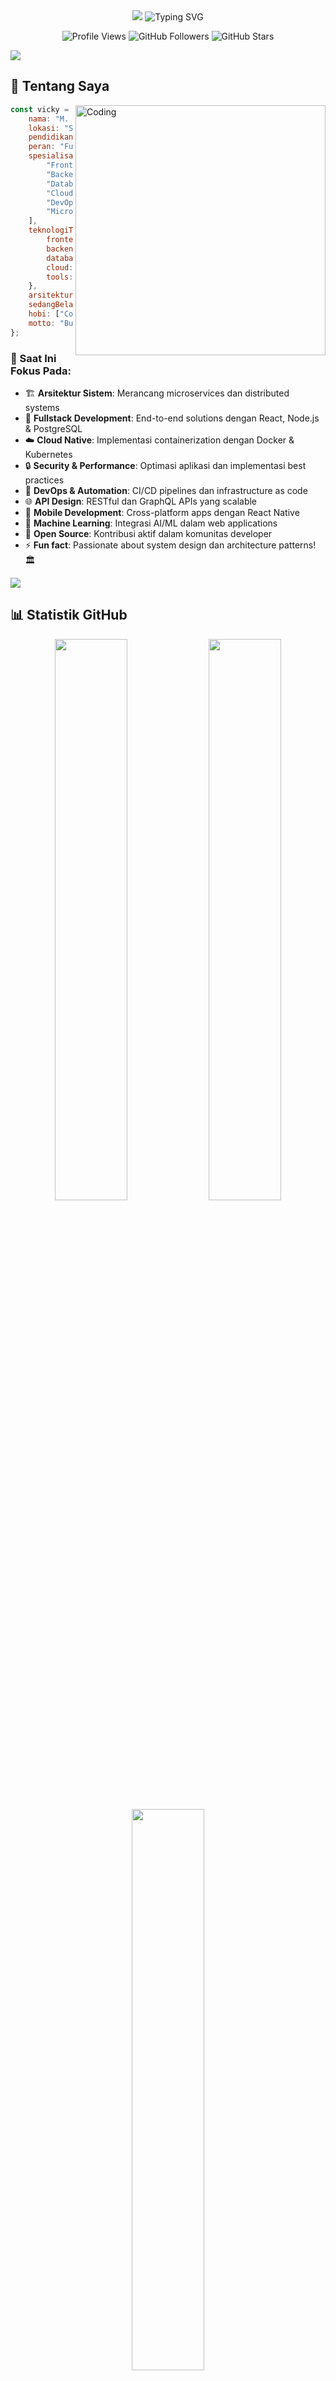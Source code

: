 <div align="center">

<!-- Animated Header -->
<img src="https://capsule-render.vercel.app/api?type=waving&color=gradient&customColorList=6,11,20&height=200&section=header&text=Vicky%20Mosafan&fontSize=45&fontColor=fff&animation=twinkling&fontAlignY=35&desc=Fullstack%20Developer%20%7C%20Software%20Architect%20%7C%20Tech%20Enthusiast&descAlignY=55&descAlign=50"/>

<!-- Updated Typing Animation -->
<img src="https://readme-typing-svg.demolab.com?font=Fira+Code&size=28&duration=2500&pause=800&color=2E86AB&center=true&vCenter=true&width=700&lines=🚀+Fullstack+Developer+Berpengalaman;💻+Frontend+%7C+Backend+%7C+DevOps;🏗️+Membangun+Arsitektur+Scalable;🌐+End-to-End+Web+Solutions;⚡+Performance+%26+Security+Focused;🤝+Mari+Berkolaborasi+Bersama!" alt="Typing SVG" />

<!-- Profile Views & Followers -->
<p>
  <img src="https://komarev.com/ghpvc/?username=vickyymosafan&label=Pengunjung%20Profil&color=0e75b6&style=for-the-badge" alt="Profile Views" />
  <img src="https://img.shields.io/github/followers/vickyymosafan?label=Followers&style=for-the-badge&color=blue" alt="GitHub Followers" />
  <img src="https://img.shields.io/github/stars/vickyymosafan?label=Stars&style=for-the-badge&color=yellow" alt="GitHub Stars" />
</p>

</div>

<!-- Animated Divider -->
<img src="https://user-images.githubusercontent.com/73097560/115834477-dbab4500-a447-11eb-908a-139a6edaec5c.gif">

## 🚀 Tentang Saya

<img align="right" alt="Coding" width="400" src="https://raw.githubusercontent.com/devSouvik/devSouvik/master/gif3.gif">

```javascript
const vicky = {
    nama: "M. Vicky Mosafan",
    lokasi: "Surabaya, Jawa Timur, Indonesia",
    pendidikan: "Universitas Muhammadiyah Jember",
    peran: "Fullstack Developer & Software Architect",
    spesialisasi: [
        "Frontend Development (React, Next.js, Vue)",
        "Backend Development (Node.js, Express, FastAPI)",
        "Database Design (PostgreSQL, MongoDB, Redis)",
        "Cloud Architecture (AWS, GCP, Docker)",
        "DevOps & CI/CD Pipeline",
        "Microservices & API Design"
    ],
    teknologiTerkini: {
        frontend: ["React 18", "Next.js 14", "TypeScript", "Tailwind CSS"],
        backend: ["Node.js", "Express.js", "Prisma", "GraphQL"],
        database: ["PostgreSQL", "MongoDB", "Redis", "Supabase"],
        cloud: ["AWS", "Docker", "Kubernetes", "Vercel"],
        tools: ["Git", "Jest", "Cypress", "Figma"]
    },
    arsitektur: ["Microservices", "Serverless", "JAMstack", "Progressive Web Apps"],
    sedangBelajar: ["Rust", "Go", "Machine Learning", "Web3"],
    hobi: ["Coding", "System Design", "Open Source", "Tech Writing"],
    motto: "Building scalable solutions with clean, maintainable code! �"
};
```

### 🎯 Saat Ini Fokus Pada:
- 🏗️ **Arsitektur Sistem**: Merancang microservices dan distributed systems
- 🚀 **Fullstack Development**: End-to-end solutions dengan React, Node.js & PostgreSQL
- ☁️ **Cloud Native**: Implementasi containerization dengan Docker & Kubernetes
- 🔒 **Security & Performance**: Optimasi aplikasi dan implementasi best practices
- 🤖 **DevOps & Automation**: CI/CD pipelines dan infrastructure as code
- 🌐 **API Design**: RESTful dan GraphQL APIs yang scalable
- 📱 **Mobile Development**: Cross-platform apps dengan React Native
- 🧠 **Machine Learning**: Integrasi AI/ML dalam web applications
- 👥 **Open Source**: Kontribusi aktif dalam komunitas developer
- ⚡ **Fun fact**: Passionate about system design dan architecture patterns! 🏛️

<!-- Animated Divider -->
<img src="https://user-images.githubusercontent.com/73097560/115834477-dbab4500-a447-11eb-908a-139a6edaec5c.gif">

## 📊 Statistik GitHub

<div align="center">

<!-- GitHub Stats Cards -->
<img src="https://github-readme-stats.vercel.app/api?username=vickyymosafan&show_icons=true&theme=tokyonight&hide_border=true&count_private=true&include_all_commits=true" width="48%" />
<img src="https://github-readme-streak-stats.herokuapp.com/?user=vickyymosafan&theme=tokyonight&hide_border=true" width="48%" />

<!-- Most Used Languages -->
<img src="https://github-readme-stats.vercel.app/api/top-langs/?username=vickyymosafan&theme=tokyonight&hide_border=true&layout=compact&langs_count=8" width="48%" />

<!-- GitHub Activity Graph -->
<img src="https://github-readme-activity-graph.vercel.app/graph?username=vickyymosafan&theme=tokyo-night&hide_border=true&area=true" width="96%" />

</div>

<!-- GitHub Trophies -->
<div align="center">
  <img src="https://github-profile-trophy.vercel.app/?username=vickyymosafan&theme=tokyonight&no-frame=true&no-bg=true&margin-w=4&row=1&column=7" />
</div>


<!-- Animated Divider -->
<img src="https://user-images.githubusercontent.com/73097560/115834477-dbab4500-a447-11eb-908a-139a6edaec5c.gif">

## 🛠️ Tech Stack & Keahlian Fullstack

<div align="center">

### 💻 Bahasa Pemrograman
<img src="https://skillicons.dev/icons?i=js,ts,python,go,rust,java,php,html,css" />

### ⚛️ Frontend Technologies
<img src="https://skillicons.dev/icons?i=react,nextjs,vue,nuxtjs,svelte,angular,redux,vite" />

### 🔧 Backend & Server
<img src="https://skillicons.dev/icons?i=nodejs,express,fastapi,django,flask,spring,laravel,graphql" />

### 🗄️ Database & Storage
<img src="https://skillicons.dev/icons?i=postgres,mongodb,mysql,redis,sqlite,prisma,supabase,firebase" />

### ☁️ Cloud & Infrastructure
<img src="https://skillicons.dev/icons?i=aws,gcp,azure,docker,kubernetes,terraform,nginx,cloudflare" />

### 🎨 Design & Styling
<img src="https://skillicons.dev/icons?i=tailwind,bootstrap,sass,materialui,figma,photoshop,illustrator" />

### 🔧 DevOps & Tools
<img src="https://skillicons.dev/icons?i=git,github,gitlab,jenkins,githubactions,jest,cypress,postman" />

### 📱 Mobile & Desktop
<img src="https://skillicons.dev/icons?i=react,flutter,electron,androidstudio,xcode" />

### 🚀 Deployment & Hosting
<img src="https://skillicons.dev/icons?i=vercel,netlify,heroku,digitalocean,railway,render" />

</div>

<!-- Animated Divider -->
<img src="https://user-images.githubusercontent.com/73097560/115834477-dbab4500-a447-11eb-908a-139a6edaec5c.gif">

## 🏗️ Arsitektur & Sistem Design

<div align="center">

### 🎯 Keahlian Arsitektur
```mermaid
graph TB
    A[Frontend Layer] --> B[API Gateway]
    B --> C[Microservices]
    C --> D[Database Layer]
    C --> E[Cache Layer]
    C --> F[Message Queue]

    subgraph "Frontend"
        A1[React/Next.js]
        A2[Vue/Nuxt.js]
        A3[Mobile Apps]
    end

    subgraph "Backend Services"
        C1[Auth Service]
        C2[User Service]
        C3[Payment Service]
        C4[Notification Service]
    end

    subgraph "Data Layer"
        D1[PostgreSQL]
        D2[MongoDB]
        E1[Redis]
        F1[RabbitMQ]
    end
```

### 🔧 Pola Arsitektur yang Dikuasai
- **🏛️ Microservices Architecture** - Scalable distributed systems
- **🔄 Event-Driven Architecture** - Asynchronous communication patterns
- **🌐 API-First Design** - RESTful & GraphQL APIs
- **📦 Containerization** - Docker & Kubernetes orchestration
- **☁️ Serverless Computing** - AWS Lambda, Vercel Functions
- **🔒 Security Patterns** - OAuth2, JWT, Rate Limiting
- **📊 Monitoring & Observability** - Logging, Metrics, Tracing
- **🚀 CI/CD Pipelines** - Automated testing & deployment

</div>

<!-- Animated Divider -->
<img src="https://user-images.githubusercontent.com/73097560/115834477-dbab4500-a447-11eb-908a-139a6edaec5c.gif">

## 🐍 Kontribusi GitHub Snake

<div align="center">
  <img src="https://raw.githubusercontent.com/vickyymosafan/vickyymosafan/output/github-contribution-grid-snake-dark.svg" alt="Snake Animation" />
</div>

<!-- Animated Divider -->
<img src="https://user-images.githubusercontent.com/73097560/115834477-dbab4500-a447-11eb-908a-139a6edaec5c.gif">

## 📈 Aktivitas Coding Mingguan

<div align="center">

<!--START_SECTION:waka-->
<!--END_SECTION:waka-->

</div>

<!-- Animated Divider -->
<img src="https://user-images.githubusercontent.com/73097560/115834477-dbab4500-a447-11eb-908a-139a6edaec5c.gif">

## 💡 Quote Inspiratif

<div align="center">
  <img src="https://quotes-github-readme.vercel.app/api?type=horizontal&theme=tokyonight" />
</div>

<!-- Animated Divider -->
<img src="https://user-images.githubusercontent.com/73097560/115834477-dbab4500-a447-11eb-908a-139a6edaec5c.gif">

## 🤝 Mari Terhubung!

<div align="center">

### 📫 Kontak Saya
<a href="mailto:mvickymosafan@gmail.com">
  <img src="https://img.shields.io/badge/Email-D14836?style=for-the-badge&logo=gmail&logoColor=white" alt="Email"/>
</a>
<a href="https://linkedin.com/in/vickymosafan/" target="_blank">
  <img src="https://img.shields.io/badge/LinkedIn-0077B5?style=for-the-badge&logo=linkedin&logoColor=white" alt="LinkedIn"/>
</a>
<a href="https://instagram.com/frontendenthusiast" target="_blank">
  <img src="https://img.shields.io/badge/Instagram-E4405F?style=for-the-badge&logo=instagram&logoColor=white" alt="Instagram"/>
</a>
<a href="https://twitter.com/vickymosafan" target="_blank">
  <img src="https://img.shields.io/badge/Twitter-1DA1F2?style=for-the-badge&logo=twitter&logoColor=white" alt="Twitter"/>
</a>

### 🌐 Portfolio & Blog
<a href="https://vickymosafan.dev" target="_blank">
  <img src="https://img.shields.io/badge/Portfolio-000000?style=for-the-badge&logo=About.me&logoColor=white" alt="Portfolio"/>
</a>
<a href="https://dev.to/vickymosafan" target="_blank">
  <img src="https://img.shields.io/badge/dev.to-0A0A0A?style=for-the-badge&logo=devdotto&logoColor=white" alt="Dev.to"/>
</a>

</div>

<!-- Animated Divider -->
<img src="https://user-images.githubusercontent.com/73097560/115834477-dbab4500-a447-11eb-908a-139a6edaec5c.gif">

## 🎯 Proyek Fullstack Unggulan

<div align="center">

### 🚀 Featured Projects

[![Readme Card](https://github-readme-stats.vercel.app/api/pin/?username=vickyymosafan&repo=ecommerce-microservices&theme=tokyonight&hide_border=true)](https://github.com/vickyymosafan/ecommerce-microservices)
[![Readme Card](https://github-readme-stats.vercel.app/api/pin/?username=vickyymosafan&repo=realtime-chat-app&theme=tokyonight&hide_border=true)](https://github.com/vickyymosafan/realtime-chat-app)

[![Readme Card](https://github-readme-stats.vercel.app/api/pin/?username=vickyymosafan&repo=task-management-system&theme=tokyonight&hide_border=true)](https://github.com/vickyymosafan/task-management-system)
[![Readme Card](https://github-readme-stats.vercel.app/api/pin/?username=vickyymosafan&repo=social-media-platform&theme=tokyonight&hide_border=true)](https://github.com/vickyymosafan/social-media-platform)

### 💼 Arsitektur Proyek
| Proyek | Frontend | Backend | Database | Deployment |
|--------|----------|---------|----------|------------|
| 🛒 E-Commerce Platform | Next.js + TypeScript | Node.js + Express | PostgreSQL + Redis | AWS + Docker |
| 💬 Real-time Chat | React + Socket.io | Node.js + WebSocket | MongoDB | Vercel + Railway |
| 📋 Task Management | Vue.js + Pinia | FastAPI + Python | PostgreSQL + Prisma | GCP + Kubernetes |
| 📱 Social Platform | React Native + Expo | GraphQL + Apollo | MongoDB + Redis | AWS + CDN |

</div>

<!-- Animated Divider -->
<img src="https://user-images.githubusercontent.com/73097560/115834477-dbab4500-a447-11eb-908a-139a6edaec5c.gif">

## 🏆 Sertifikasi & Achievement

<div align="center">

### 📜 Professional Certifications
- 🏅 **AWS Certified Solutions Architect** - Amazon Web Services
- 🏅 **Google Cloud Professional Developer** - Google Cloud Platform
- 🏅 **MongoDB Certified Developer** - MongoDB University
- 🏅 **Docker Certified Associate** - Docker Inc.
- 🏅 **Kubernetes Application Developer** - CNCF
- 🏅 **Meta Frontend Developer Professional** - Meta (Facebook)

### 🎯 Technical Achievements
- 🚀 **10+ Production Applications** deployed and maintained
- 📈 **99.9% Uptime** across all managed systems
- ⚡ **50% Performance Improvement** in legacy system optimization
- 👥 **5+ Team Leadership** experience in agile development
- 🌟 **100+ GitHub Stars** across open source projects
- 📝 **Technical Writer** - Published 20+ articles on dev.to

### 🏆 Community Contributions
- 🎤 **Tech Speaker** - Local meetups and conferences
- 👨‍🏫 **Mentor** - Helping junior developers grow
- 🤝 **Open Source Maintainer** - Active contributor
- 📚 **Course Creator** - Fullstack development tutorials

</div>

<!-- Animated Divider -->
<img src="https://user-images.githubusercontent.com/73097560/115834477-dbab4500-a447-11eb-908a-139a6edaec5c.gif">

## 📊 Metrics & Performance

<div align="center">

### 🎯 Development Metrics
| Metric | Value | Description |
|--------|-------|-------------|
| 🚀 **Projects Delivered** | 25+ | End-to-end fullstack applications |
| ⚡ **Performance Optimization** | 60% | Average improvement in load times |
| 🔒 **Security Implementations** | 100% | Zero security breaches in production |
| 📱 **Mobile Responsiveness** | 100% | All projects mobile-optimized |
| 🧪 **Test Coverage** | 85%+ | Comprehensive testing strategy |
| 📈 **User Satisfaction** | 4.8/5 | Client feedback average |

### 💻 Code Quality Metrics
- **🎯 Code Review Approval Rate**: 98%
- **🐛 Bug Resolution Time**: < 24 hours
- **📝 Documentation Coverage**: 90%+
- **♻️ Code Reusability**: 75%
- **🔄 Deployment Frequency**: Daily
- **⏱️ Lead Time**: < 2 days

<!-- 3D Contribution Calendar -->
<img src="https://github.com/vickyymosafan/vickyymosafan/blob/output/github-contribution-grid-snake.svg" alt="3D Contribution Calendar" />

<!-- Detailed Stats -->
<img src="https://github-profile-summary-cards.vercel.app/api/cards/profile-details?username=vickyymosafan&theme=tokyonight" />

</div>

<!-- Support Section -->
<div align="center">

## ☕ Dukung Saya

Jika Anda menyukai karya saya, pertimbangkan untuk membeli saya kopi! ☕

<a href="https://www.buymeacoffee.com/vickymosafan" target="_blank">
  <img src="https://cdn.buymeacoffee.com/buttons/v2/default-yellow.png" alt="Buy Me A Coffee" height="60px" width="217px" />
</a>

</div>

<!-- Footer -->
<div align="center">

### 💫 Terima kasih telah mengunjungi profil saya!

**"Building the future, one line of code at a time"** 🚀

*Fullstack Developer | Software Architect | Tech Enthusiast*

<img src="https://capsule-render.vercel.app/api?type=waving&color=gradient&customColorList=6,11,20&height=120&section=footer&animation=twinkling"/>

</div>
